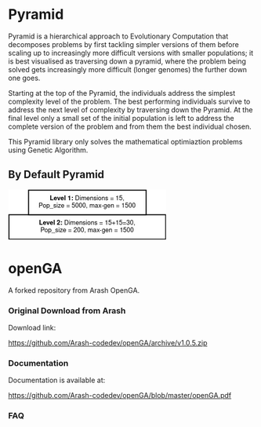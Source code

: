 # Pyramid
Pyramid is a hierarchical approach to Evolutionary Computation
that decomposes problems by first tackling simpler versions of them before scaling up to increasingly more difficult versions with smaller populations; it is best visualised as traversing down a pyramid, where the problem being solved gets increasingly more difficult (longer genomes) the further down one goes.

Starting at the top of the Pyramid, the individuals address the simplest complexity level of the problem. The best performing individuals survive to address the next level of complexity by traversing down the Pyramid. At the final level only a small set of the initial population is left to address the complete version of the problem and from them the best individual chosen. 

This Pyramid library only solves the mathematical optimiaztion problems using Genetic Algorithm. 
## By Default Pyramid
![GitHub Logo](Pyramid/Pyramid_default_2_level.jpg)


# openGA
A forked repository from Arash OpenGA. 
<br>

### Original Download from Arash

Download link:

https://github.com/Arash-codedev/openGA/archive/v1.0.5.zip

### Documentation

Documentation is available at:

https://github.com/Arash-codedev/openGA/blob/master/openGA.pdf





### FAQ 

